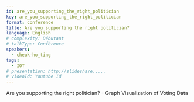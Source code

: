 ```yaml
---
id: are_you_supporting_the_right_politician
key: are_you_supporting_the_right_politician
format: conference
title: Are you supporting the right politician?
language: English
# complexity: Débutant
# talkType: Conférence
speakers:
  - cheuk-ho_ting
tags:
  - IOT
# presentation: http://slideshare.....
# videoId: Youtube Id
---
```


Are you supporting the right politician? - Graph Visualization of Voting Data